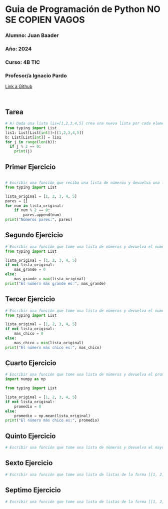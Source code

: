 # Guia  de Programación de Python  NO SE COPIEN VAGOS

### **Alumno:** Juan Baader

### **Año:** 2024

### **Curso:** 4B TIC

### **Profesor/a** Ignacio Pardo

[Link a Github](https://github.com/juanpanpanyz/python)

<br>

## **Tarea**

```python
# A) Dada una lista lis=[1,2,3,4,5] crea una nueva lista por cada elemento x de lis tenga x*x en la lista nueva
from typing import List
lis1: List[List[int]]=[[1,2,3,4,5]]
b: List[List[int]] = lis1
for j in range(len(b)):
  if j % 2 == 0:
    print(j)
```

## **Primer Ejercicio**

```python

# Escribir una función que reciba una lista de números y devuelva una lista con los números pares.
from typing import List

lista_original = [1, 2, 3, 4, 5]
pares = []
for num in lista_original:
    if num % 2 == 0:
        pares.append(num)
print("Números pares:", pares)
```

## **Segundo Ejercicio**

```python
# Escribir una función que tome una lista de números y devuelva el numero mas grande. Si la lista está vacía, devolver 0.
from typing import List

lista_original = [1, 2, 3, 4, 5]
if not lista_original:
    mas_grande = 0
else:
    mas_grande = max(lista_original)
print("El número más grande es:", mas_grande)
```

## **Tercer Ejercicio**

```python
# Escribir una función que tome una lista de números y devuelva el numero mas chico. Si la lista está vacía, devolver 0.
from typing import List

lista_original = [1, 2, 3, 4, 5]
if not lista_original:
    mas_chico = 0
else:
    mas_chico = min(lista_original)
print("El número más chico es:", mas_chico)
```

## **Cuarto Ejercicio**

```python
# Escribir una función que tome una lista de números y devuelva el promedio de los números. Si la lista está vacía, devolver 0.
import numpy as np

from typing import List

lista_original = [1, 2, 3, 4, 5]
if not lista_original:
    promedio = 0
else:
    promedio = np.mean(lista_original)
print("El número más chico es:", promedio)
```

## **Quinto Ejercicio**

```python
# Escribir una función que tome una lista de números y devuelva el mayor número que no sea divisible por ningún otro número de la lista. Si la lista está vacía, devolver 0.
```

## **Sexto Ejercicio**

```python
# Escribir una función que tome una lista de listas de la forma [[1, 2, 3], [4, 5, 6], [7, 8, 9]] y devuelva una lista con los números de todas las listas: [1, 2, 3, 4, 5, 6, 7, 8, 9]. Si la lista está vacía, devolver una lista vacía. Bonus: Resolver con una comprensión de listas.
```

## **Septimo Ejercicio**

```python
# Escribir una función que tome una lista de listas de la forma [[1, 2, 3], [4, 5, 6], [7, 8, 9]] y devuelva una lista con el mayor numero de cada sublista: [3, 6, 9]. Bonus: Resolver con una comprensión de listas.
```
